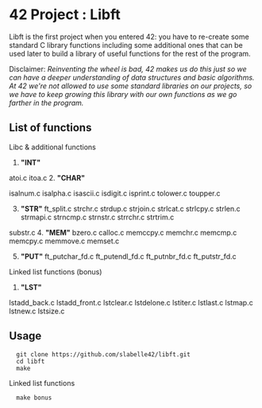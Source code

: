 # 42 Project : Libft

Libft is the first project when you entered 42: you have to re-create some standard C library functions including some additional ones that can be used later to build a library of useful functions for the rest of the program.

Disclaimer: *Reinventing the wheel is bad, 42 makes us do this just so we can have a deeper understanding of data structures and basic algorithms. At 42 we're not allowed to use some standard libraries on our projects, so we have to keep growing this library with our own functions as we go farther in the program.*

## List of functions

Libc & additional functions
1.  **"INT"**

atoi.c itoa.c
2.  **"CHAR"**

isalnum.c isalpha.c isascii.c isdigit.c
isprint.c tolower.c toupper.c

3.  **"STR"**
ft_split.c strchr.c strdup.c strjoin.c
strlcat.c strlcpy.c strlen.c strmapi.c
strncmp.c strnstr.c strrchr.c strtrim.c

substr.c
4.  **"MEM"**
bzero.c calloc.c memccpy.c memchr.c
memcmp.c memcpy.c memmove.c memset.c

5.  **"PUT"**
ft_putchar_fd.c ft_putendl_fd.c ft_putnbr_fd.c ft_putstr_fd.c

Linked list functions (bonus)
1.  **"LST"**

lstadd_back.c lstadd_front.c lstclear.c lstdelone.c
lstiter.c lstlast.c lstmap.c lstnew.c
lstsize.c

## Usage

```
  git clone https://github.com/slabelle42/libft.git
  cd libft
  make
```

Linked list functions
```
  make bonus
```
